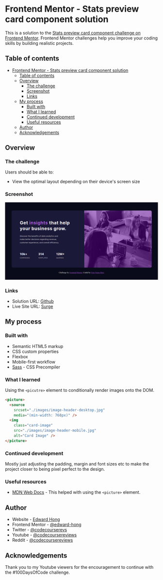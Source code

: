 # Frontend Mentor - Stats preview card component solution

This is a solution to the [Stats preview card component challenge on Frontend Mentor](https://www.frontendmentor.io/challenges/stats-preview-card-component-8JqbgoU62). Frontend Mentor challenges help you improve your coding skills by building realistic projects.

## Table of contents

- [Frontend Mentor - Stats preview card component solution](#frontend-mentor---stats-preview-card-component-solution)
  - [Table of contents](#table-of-contents)
  - [Overview](#overview)
    - [The challenge](#the-challenge)
    - [Screenshot](#screenshot)
    - [Links](#links)
  - [My process](#my-process)
    - [Built with](#built-with)
    - [What I learned](#what-i-learned)
    - [Continued development](#continued-development)
    - [Useful resources](#useful-resources)
  - [Author](#author)
  - [Acknowledgements](#acknowledgements)

## Overview

### The challenge

Users should be able to:

- View the optimal layout depending on their device's screen size

### Screenshot

![Screenshot](./images/screenshot.png)

### Links

- Solution URL: [Github](https://github.com/Code-Course-Reviews/100-days-of-code/tree/main/stats-preview-card-component)
- Live Site URL: [Surge](https://stats-preview-card-component-fm.surge.sh)

## My process

### Built with

- Semantic HTML5 markup
- CSS custom properties
- Flexbox
- Mobile-first workflow
- [Sass](https://sass-lang.com/) - CSS Precompiler

### What I learned

Using the `<picutre>` element to conditionally render images onto the DOM.

```html
<picture>
  <source
    srcset="./images/image-header-desktop.jpg"
    media="(min-width: 768px)" />
  <img
    class="card-image"
    src="./images/image-header-mobile.jpg"
    alt="Card Image" />
</picture>
```

### Continued development

Mostly just adjusting the padding, margin and font sizes etc to make the project closer to being pixel perfect to the design.

### Useful resources

- [MDN Web Docs](https://developer.mozilla.org/en-US/docs/Web/HTML/Element/picture) - This helped with using the `<picture>` element.

## Author

- Website - [Edward Hong](https://edwardhong.tech)
- Frontend Mentor - [@edward-hong](https://www.frontendmentor.io/profile/edward-hong)
- Twitter - [@codecourserevs](https://twitter.com/codecourserevs)
- Youtube - [@codecoursereviews](https://www.youtube.com/channel/UCMZA3I7RsWzerxqeTQf_VHQ)
- Reddit - [@codecoursereviews](https://www.reddit.com/user/codecoursereviews)

## Acknowledgements

Thank you to my Youtube viewers for the encouragement to continue with the #100DaysOfCode challenge.
